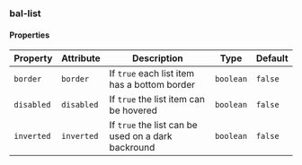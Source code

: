 ### bal-list
 
#### Properties

| Property   | Attribute  | Description                                        | Type      | Default |
| ---------- | ---------- | -------------------------------------------------- | --------- | ------- |
| `border`   | `border`   | If `true` each list item has a bottom border       | `boolean` | `false` |
| `disabled` | `disabled` | If `true` the list item can be hovered             | `boolean` | `false` |
| `inverted` | `inverted` | If `true` the list can be used on a dark backround | `boolean` | `false` |


 